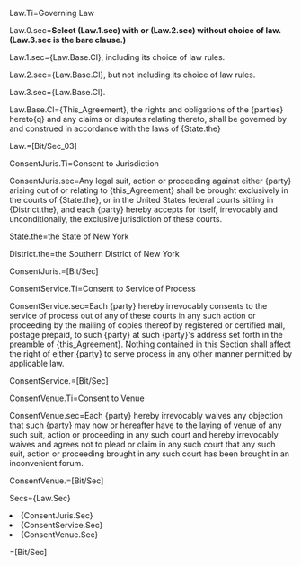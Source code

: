 Law.Ti=Governing Law

Law.0.sec=<b>Select (Law.1.sec) with or (Law.2.sec) without choice of law.  (Law.3.sec is the bare clause.)</b>

Law.1.sec={Law.Base.Cl}, including its choice of law rules.

Law.2.sec={Law.Base.Cl}, but not including its choice of law rules.

Law.3.sec={Law.Base.Cl}.

Law.Base.Cl={This_Agreement}, the rights and obligations of the {parties} hereto{q} and any claims or disputes relating thereto, shall be governed by and construed in accordance with the laws of {State.the}

Law.=[Bit/Sec_03]


ConsentJuris.Ti=Consent to Jurisdiction

ConsentJuris.sec=Any legal suit, action or proceeding against either {party} arising out of or relating to {this_Agreement} shall be brought exclusively in the courts of {State.the}, or in the United States federal courts sitting in {District.the}, and each {party} hereby accepts for itself, irrevocably and unconditionally, the exclusive jurisdiction of these courts.

State.the=the State of New York

District.the=the Southern District of New York

ConsentJuris.=[Bit/Sec]

ConsentService.Ti=Consent to Service of Process

ConsentService.sec=Each {party} hereby irrevocably consents to the service of process out of any of these courts in any such action or proceeding by the mailing of copies thereof by registered or certified mail, postage prepaid, to such {party} at such {party}'s address set forth in the preamble of {this_Agreement}.  Nothing contained in this Section shall affect the right of either {party} to serve process in any other manner permitted by applicable law.

ConsentService.=[Bit/Sec]
  
ConsentVenue.Ti=Consent to Venue

ConsentVenue.sec=Each {party} hereby irrevocably waives any objection that such {party} may now or hereafter have to the laying of venue of any such suit, action or proceeding in any such court and hereby irrevocably waives and agrees not to plead or claim in any such court that any such suit, action or proceeding brought in any such court has been brought in an inconvenient forum.

ConsentVenue.=[Bit/Sec]

Secs={Law.Sec}<li>{ConsentJuris.Sec}<li>{ConsentService.Sec}<li>{ConsentVenue.Sec}

=[Bit/Sec]
